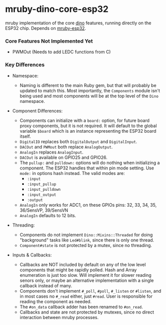 # mruby-dino-core-esp32

mruby implementation of the core [dino](https://github.com/austinbv/dino) features, running directly on the ESP32 chip. Depends on [mruby-esp32](https://github.com/mruby-esp32).

### Core Features Not Implemented Yet

* PWMOut (Needs to add LEDC functions from C)

### Key Differences

* Namespace:
  * Naming is different to the main Ruby gem, but that will probably be updated to match this. Most importantly, the `Components` module isn't being used and most components will be at the top level of the `Dino` namespace.

* Component Differences:
  * Components can initialize with a `board:` option, for future board proxy components, but it is not required. It will default to the global variable `$board` which is an instance representing the ESP32 board itself.
  * `DigitalIO` replaces both `DigitalOutput` and `DigitalInput`.
  * `DACOut` and `PWMout` both replace `AnalogOutput`.
  * `AnalogIn` replaces `AnalogInput`.
  * `DACOut` is available on GPIO25 and GPIO26.
  * The `pullup:` and `pulldown:` options will do nothing when initializing a component. The ESP32 handles that within pin mode setting. Use `mode:` in options hash instead. The valid modes are:
     * `:input`
     * `:input_pullup`
     * `:input_pulldown`
     * `:input_output`
     * `:output`
  * `AnalogIn` only works for ADC1, on these GPIOs pins: 32, 33, 34, 35, 36/SensVP, 39/SensVN
  * `AnalogIn` defaults to 12 bits.

* Threading:
  * Components do not implement `Dino::Mixins::Threaded` for doing "background" tasks like `Led#blink`, since there is only one thread.
  * `Component#state` is not protected by a mutex, since no threading.
  
* Inputs & Callbacks:
  * Callbacks are NOT included by default on any of the low level components that might be rapidly polled. Hash and Array enumeration is just too slow. Will implement it for slower reading senors only, or maybe an alternative implementation with a single callback instead of many.
  * Components don't implement `#_poll`, `#poll`, `#_listen` or `#listen`, and in most cases no `#_read` either, just `#read`. User is responsible for reading the component as needed.
  * The `#on_data` callback adder has been renamed to `#on_read`.
  * Callbacks and state are not protected by mutexes, since no direct interaction between mruby processes.
  